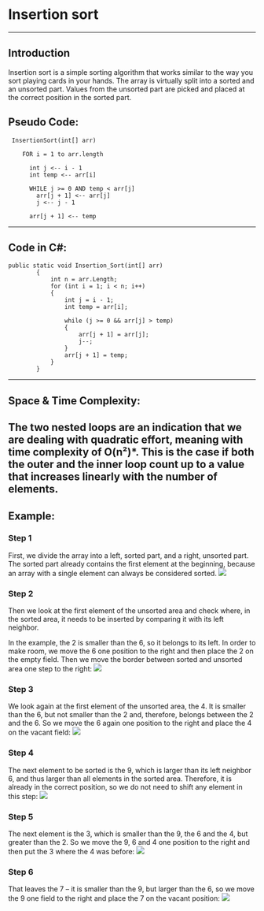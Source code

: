# Insertion sort
---
## Introduction
Insertion sort is a simple sorting algorithm that works similar to the way you sort playing cards in your hands. The array is virtually split into a sorted and an unsorted part. Values from the unsorted part are picked and placed at the correct position in the sorted part.

## Pseudo Code:

```
 InsertionSort(int[] arr)

    FOR i = 1 to arr.length

      int j <-- i - 1
      int temp <-- arr[i]

      WHILE j >= 0 AND temp < arr[j]
        arr[j + 1] <-- arr[j]
        j <-- j - 1

      arr[j + 1] <-- temp
```

---
## Code in C#:

```
public static void Insertion_Sort(int[] arr)
        {
            int n = arr.Length;
            for (int i = 1; i < n; i++)
            {
                int j = i - 1;
                int temp = arr[i];

                while (j >= 0 && arr[j] > temp)
                {
                    arr[j + 1] = arr[j];
                    j--;
                }
                arr[j + 1] = temp;
            }
        }
```

---
## Space & Time Complexity:
The two nested loops are an indication that we are dealing with quadratic effort, meaning with time complexity of O(n²)*. This is the case if both the outer and the inner loop count up to a value that increases linearly with the number of elements.
---

## Example:

### Step 1
First, we divide the array into a left, sorted part, and a right, unsorted part. The sorted part already contains the first element at the beginning, because an array with a single element can always be considered sorted.
![](./1.png)

### Step 2
Then we look at the first element of the unsorted area and check where, in the sorted area, it needs to be inserted by comparing it with its left neighbor.

In the example, the 2 is smaller than the 6, so it belongs to its left. In order to make room, we move the 6 one position to the right and then place the 2 on the empty field. Then we move the border between sorted and unsorted area one step to the right:
![](./2.png)
### Step 3
We look again at the first element of the unsorted area, the 4. It is smaller than the 6, but not smaller than the 2 and, therefore, belongs between the 2 and the 6. So we move the 6 again one position to the right and place the 4 on the vacant field:
![](./3.png)
### Step 4
The next element to be sorted is the 9, which is larger than its left neighbor 6, and thus larger than all elements in the sorted area. Therefore, it is already in the correct position, so we do not need to shift any element in this step:
![](./4.png)
### Step 5
The next element is the 3, which is smaller than the 9, the 6 and the 4, but greater than the 2. So we move the 9, 6 and 4 one position to the right and then put the 3 where the 4 was before:
![](./5.png)
### Step 6
That leaves the 7 – it is smaller than the 9, but larger than the 6, so we move the 9 one field to the right and place the 7 on the vacant position:
![](./6.png)